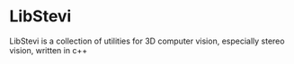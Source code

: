 # LibStevi
LibStevi is a collection of utilities for 3D computer vision, especially stereo vision, written in c++
